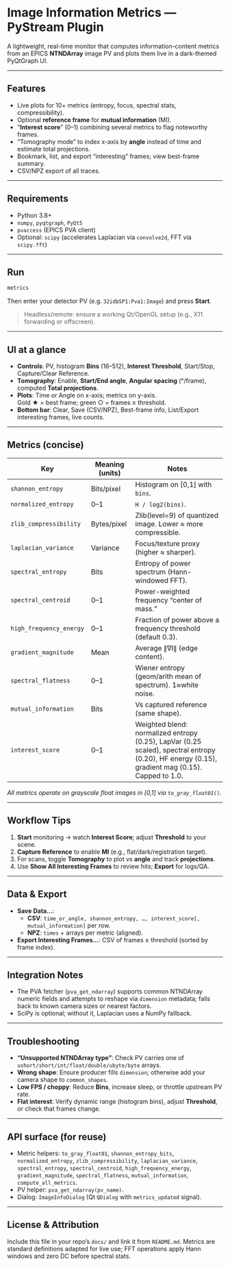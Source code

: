 # Image Information Metrics — PyStream Plugin

A lightweight, real-time monitor that computes information-content metrics from an EPICS **NTNDArray** image PV and plots them live in a dark-themed PyQtGraph UI.

---

## Features
- Live plots for 10+ metrics (entropy, focus, spectral stats, compressibility).
- Optional **reference frame** for **mutual information** (MI).
- “**Interest score**” (0–1) combining several metrics to flag noteworthy frames.
- “Tomography mode” to index x-axis by **angle** instead of time and estimate total projections.
- Bookmark, list, and export “interesting” frames; view best-frame summary.
- CSV/NPZ export of all traces.

---

## Requirements
- Python 3.8+
- `numpy`, `pyqtgraph`, `PyQt5`
- `pvaccess` (EPICS PVA client)
- Optional: `scipy` (accelerates Laplacian via `convolve2d`, FFT via `scipy.fft`)

---

## Run
```bash
metrics
```
Then enter your detector PV (e.g. `32idbSP1:Pva1:Image`) and press **Start**.

> Headless/remote: ensure a working Qt/OpenGL setup (e.g., X11 forwarding or offscreen).

---

## UI at a glance
- **Controls**: PV, histogram **Bins** (16–512), **Interest Threshold**, Start/Stop, Capture/Clear Reference.
- **Tomography**: Enable, **Start/End angle**, **Angular spacing** (°/frame), computed **Total projections**.
- **Plots**: Time or Angle on x-axis; metrics on y-axis.  
  Gold ★ = best frame; green ○ = frames ≥ threshold.
- **Bottom bar**: Clear, Save (CSV/NPZ), Best-frame info, List/Export interesting frames, live counts.

---

## Metrics (concise)
| Key | Meaning (units) | Notes |
|---|---|---|
| `shannon_entropy` | Bits/pixel | Histogram on [0,1] with `bins`. |
| `normalized_entropy` | 0–1 | `H / log2(bins)`. |
| `zlib_compressibility` | Bytes/pixel | Zlib(level=9) of quantized image. Lower ≈ more compressible. |
| `laplacian_variance` | Variance | Focus/texture proxy (higher ≈ sharper). |
| `spectral_entropy` | Bits | Entropy of power spectrum (Hann-windowed FFT). |
| `spectral_centroid` | 0–1 | Power-weighted frequency “center of mass.” |
| `high_frequency_energy` | 0–1 | Fraction of power above a frequency threshold (default 0.3). |
| `gradient_magnitude` | Mean | Average ∥∇I∥ (edge content). |
| `spectral_flatness` | 0–1 | Wiener entropy (geom/arith mean of spectrum). 1≈white noise. |
| `mutual_information` | Bits | Vs captured reference (same shape). |
| `interest_score` | 0–1 | Weighted blend: normalized entropy (0.25), LapVar (0.25 scaled), spectral entropy (0.20), HF energy (0.15), gradient mag (0.15). Capped to 1.0. |

_All metrics operate on grayscale float images in [0,1] via `to_gray_float01()`._

---

## Workflow Tips
1. **Start** monitoring → watch **Interest Score**; adjust **Threshold** to your scene.
2. **Capture Reference** to enable **MI** (e.g., flat/dark/registration target).
3. For scans, toggle **Tomography** to plot vs **angle** and track **projections**.
4. Use **Show All Interesting Frames** to review hits; **Export** for logs/QA.

---

## Data & Export
- **Save Data…**:  
  - **CSV**: `time_or_angle, shannon_entropy, …, interest_score[, mutual_information]` per row.  
  - **NPZ**: `times` + arrays per metric (aligned).
- **Export Interesting Frames…**: CSV of frames ≥ threshold (sorted by frame index).

---

## Integration Notes
- The PVA fetcher (`pva_get_ndarray`) supports common NTNDArray numeric fields and attempts to reshape via `dimension` metadata; falls back to known camera sizes or nearest factors.
- SciPy is optional; without it, Laplacian uses a NumPy fallback.

---

## Troubleshooting
- **“Unsupported NTNDArray type”**: Check PV carries one of `ushort/short/int/float/double/ubyte/byte` arrays.
- **Wrong shape**: Ensure producer fills `dimension`; otherwise add your camera shape to `common_shapes`.
- **Low FPS / choppy**: Reduce **Bins**, increase sleep, or throttle upstream PV rate.
- **Flat interest**: Verify dynamic range (histogram bins), adjust **Threshold**, or check that frames change.

---

## API surface (for reuse)
- Metric helpers: `to_gray_float01`, `shannon_entropy_bits`, `normalized_entropy`, `zlib_compressibility`, `laplacian_variance`, `spectral_entropy`, `spectral_centroid`, `high_frequency_energy`, `gradient_magnitude`, `spectral_flatness`, `mutual_information`, `compute_all_metrics`.
- PV helper: `pva_get_ndarray(pv_name)`.
- Dialog: `ImageInfoDialog` (Qt `QDialog` with `metrics_updated` signal).

---

## License & Attribution
Include this file in your repo’s `docs/` and link it from `README.md`. Metrics are standard definitions adapted for live use; FFT operations apply Hann windows and zero DC before spectral stats.

